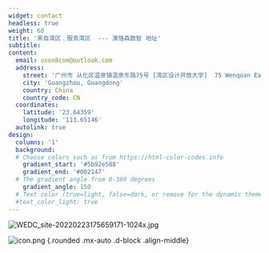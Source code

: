 ```yaml
---
widget: contact
headless: true
weight: 60
title: '来自湾区﹑服务湾区  --- 澳恪森数智 地址'
subtitle: 
content:
  email: oxon8com@outlook.com
  address:
    street: '广州市 从化区温泉镇温泉东路75号 [湾区设计开放大学]  75 Wenquan East Rd, Conghua'
    city: 'Guangzhou, Guangdong'
    country: China
    country_code: CN
  coordinates:
    latitude: '23.64359'
    longitude: '113.65146'
  autolink: true
design:
  columns: '1'
  background:
  # Choose colors such as from https://html-color-codes.info
    gradient_start: '#5b92e588'
    gradient_end: '#002147'
  # The gradient angle from 0-360 degrees
    gradient_angle: 150
  # Text color (true=light, false=dark, or remove for the dynamic theme color).
  #text_color_light: true
---
```


![WEDC_site-20220223175659171-1024x.jpg](WEDC_site-20220223175659171-1024x.jpg)

![icon.png](icon.png)
{.rounded .mx-auto .d-block .align-middle}

